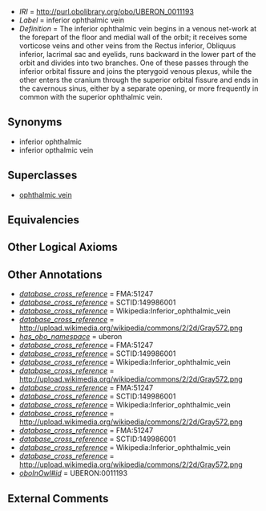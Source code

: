  * *IRI* = http://purl.obolibrary.org/obo/UBERON_0011193
 * *Label* = inferior ophthalmic vein
 * *Definition* = The inferior ophthalmic vein begins in a venous net-work at the forepart of the floor and medial wall of the orbit; it receives some vorticose veins and other veins from the Rectus inferior, Obliquus inferior, lacrimal sac and eyelids, runs backward in the lower part of the orbit and divides into two branches. One of these passes through the inferior orbital fissure and joins the pterygoid venous plexus, while the other enters the cranium through the superior orbital fissure and ends in the cavernous sinus, either by a separate opening, or more frequently in common with the superior ophthalmic vein.

## Synonyms

 * inferior ophthalmic
 * inferior opthalmic vein

## Superclasses

 * [ophthalmic vein](../../UBERON/91/UBERON_0011191.md)

## Equivalencies


## Other Logical Axioms


## Other Annotations

 * *[database_cross_reference](../../ef/oboInOwl#hasDbXref.md)* = FMA:51247
 * *[database_cross_reference](../../ef/oboInOwl#hasDbXref.md)* = SCTID:149986001
 * *[database_cross_reference](../../ef/oboInOwl#hasDbXref.md)* = Wikipedia:Inferior_ophthalmic_vein
 * *[database_cross_reference](../../ef/oboInOwl#hasDbXref.md)* = http://upload.wikimedia.org/wikipedia/commons/2/2d/Gray572.png
 * *[has_obo_namespace](../../ce/oboInOwl#hasOBONamespace.md)* = uberon
 * *[database_cross_reference](../../ef/oboInOwl#hasDbXref.md)* = FMA:51247
 * *[database_cross_reference](../../ef/oboInOwl#hasDbXref.md)* = SCTID:149986001
 * *[database_cross_reference](../../ef/oboInOwl#hasDbXref.md)* = Wikipedia:Inferior_ophthalmic_vein
 * *[database_cross_reference](../../ef/oboInOwl#hasDbXref.md)* = http://upload.wikimedia.org/wikipedia/commons/2/2d/Gray572.png
 * *[database_cross_reference](../../ef/oboInOwl#hasDbXref.md)* = FMA:51247
 * *[database_cross_reference](../../ef/oboInOwl#hasDbXref.md)* = SCTID:149986001
 * *[database_cross_reference](../../ef/oboInOwl#hasDbXref.md)* = Wikipedia:Inferior_ophthalmic_vein
 * *[database_cross_reference](../../ef/oboInOwl#hasDbXref.md)* = http://upload.wikimedia.org/wikipedia/commons/2/2d/Gray572.png
 * *[database_cross_reference](../../ef/oboInOwl#hasDbXref.md)* = FMA:51247
 * *[database_cross_reference](../../ef/oboInOwl#hasDbXref.md)* = SCTID:149986001
 * *[database_cross_reference](../../ef/oboInOwl#hasDbXref.md)* = Wikipedia:Inferior_ophthalmic_vein
 * *[database_cross_reference](../../ef/oboInOwl#hasDbXref.md)* = http://upload.wikimedia.org/wikipedia/commons/2/2d/Gray572.png
 * *[oboInOwl#id](../../id/oboInOwl#id.md)* = UBERON:0011193

## External Comments

